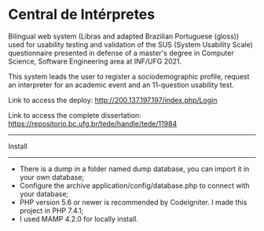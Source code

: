 # Central de Intérpretes

Bilingual web system (Libras and adapted Brazilian Portuguese (gloss)) used for usability testing and validation of the SUS (System Usability Scale) questionnaire presented in defense of a master's degree in Computer Science, Software Engineering area at INF/UFG 2021.

This system leads the user to register a sociodemographic profile, request an interpreter for an academic event and an 11-question usability test.

Link to access the deploy: http://200.137.197.197/index.php/Login

Link to access the complete dissertation: https://repositorio.bc.ufg.br/tede/handle/tede/11984


*******************
Install
*******************

- There is a dump in a folder named dump database, you can import it in your own database;
- Configure the archive application/config/database.php to connect with your database;
- PHP version 5.6 or newer is recommended by CodeIgniter. I made this project in PHP 7.4.1;
- I used MAMP 4.2.0 for locally install.
